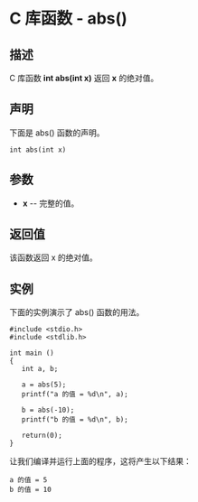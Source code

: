 
# C 库函数 - abs()

  

## 描述

C 库函数 **int abs(int x)** 返回 **x** 的绝对值。

## 声明

下面是 abs() 函数的声明。

```
int abs(int x)

```

## 参数

*   **x** -- 完整的值。

## 返回值

该函数返回 x 的绝对值。

## 实例

下面的实例演示了 abs() 函数的用法。

```
#include <stdio.h>
#include <stdlib.h>

int main ()
{
   int a, b;

   a = abs(5);
   printf("a 的值 = %d\n", a);

   b = abs(-10);
   printf("b 的值 = %d\n", b);

   return(0);
}

```

让我们编译并运行上面的程序，这将产生以下结果：

```
a 的值 = 5
b 的值 = 10

```

  

